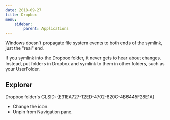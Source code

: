 ```yaml
---
date: 2018-09-27
title: Dropbox
menu:
    sidebar:
        parent: Applications
---
```




Windows doesn't propagate file system events to both ends of the symlink, just the "real" end.

If you symlink into the Dropbox folder, it never gets to hear about changes.
Instead, put folders in Dropbox and symlink to them in other folders, such as your UserFolder.

## Explorer
Dropbox folder's CLSID: {E31EA727-12ED-4702-820C-4B6445F28E1A}
- Change the icon.
- Unpin from Navigation pane.